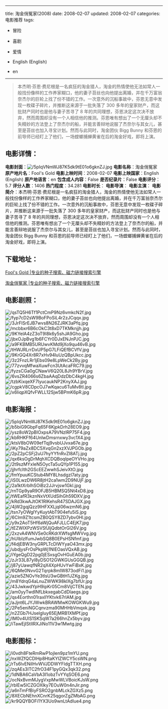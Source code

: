 
---
title: 淘金俏冤家(2008)
date: 2008-02-07
updated: 2008-02-07
categories: 电影推荐
tags:
- 冒险
- 喜剧
- 爱情

- English (English)
- en
---


> 本杰明·芬恩·费尼根是一名疯狂的淘金猎人，淘金的热情使他无法如常人一般找份像样的工作养家糊口，他的妻子苔丝也向他提出离婚，并在千万富翁奈杰尔的巨轮上找了份不错的工作。一次意外的沉船事故中，芬恩无意中发现一枚碟子碎片，并推断这来源于一批失落了 300 多年的皇家财产，而这批财产同时也是他与妻子苦寻了 8 年的共同理想，芬恩决定这次决不放弃，然而周围却没有一个人相信他的推测。芬恩唯有想出了一个无厘头却不失精妙的方法登上了奈杰尔的船，并能言善辩地说服了杰奈尔与其女儿，甚至是苔丝也加入寻宝计划。然而与此同时，淘金团伙 Bigg Bunny 和芬恩的前导师已经盯上了他们，一场螳螂捕蝉黄雀在后的淘金好戏，即将上演。

## **电影详情**：

**电影封面**：<img src="https://image.tmdb.org/t/p/w200/5pIqVNmWJ87K5dk9tE01o6gknZJ.jpg" alt="/5pIqVNmWJ87K5dk9tE01o6gknZJ.jpg" title="/5pIqVNmWJ87K5dk9tE01o6gknZJ.jpg">
**电影名称**：淘金俏冤家
**原产地片名**：Fool's Gold
**电影上映时间**：2008-02-07
**电影上映国家**：English (English)
**原产地语言**：en
**包含成人内容**：False
**是否纪录片**：False
**电影评分**：5.7
**评分人数**：1406
**热门程度**：34.281
**电影时长**：
**电影导演**：
**电影主演**：
**电影简介**：本杰明·芬恩·费尼根是一名疯狂的淘金猎人，淘金的热情使他无法如常人一般找份像样的工作养家糊口，他的妻子苔丝也向他提出离婚，并在千万富翁奈杰尔的巨轮上找了份不错的工作。一次意外的沉船事故中，芬恩无意中发现一枚碟子碎片，并推断这来源于一批失落了 300 多年的皇家财产，而这批财产同时也是他与妻子苦寻了 8 年的共同理想，芬恩决定这次决不放弃，然而周围却没有一个人相信他的推测。芬恩唯有想出了一个无厘头却不失精妙的方法登上了奈杰尔的船，并能言善辩地说服了杰奈尔与其女儿，甚至是苔丝也加入寻宝计划。然而与此同时，淘金团伙 Bigg Bunny 和芬恩的前导师已经盯上了他们，一场螳螂捕蝉黄雀在后的淘金好戏，即将上演。

## **下载地址**：
[Fool's Gold |专业的种子搜索、磁力链接搜索引擎](https://movie.amd794.com:2083/?search=Fool%27s%20Gold&ordering=&mode=match_phrase&page_size=10&page=1)

[淘金俏冤家 |专业的种子搜索、磁力链接搜索引擎](https://movie.amd794.com:2083/?search=%E6%B7%98%E9%87%91%E4%BF%8F%E5%86%A4%E5%AE%B6&ordering=&mode=match_phrase&page_size=10&page=1)
 

## **电影剧照**：
<img src="https://image.tmdb.org/t/p/original/qsTQ5H6Tf1PctCmP9Nz6vmkcN2f.jpg" alt="/qsTQ5H6Tf1PctCmP9Nz6vmkcN2f.jpg" title="/qsTQ5H6Tf1PctCmP9Nz6vmkcN2f.jpg"><img src="https://image.tmdb.org/t/p/original/fyp7cD2sW9BoFPoSiL4r2zJCqqx.jpg" alt="/fyp7cD2sW9BoFPoSiL4r2zJCqqx.jpg" title="/fyp7cD2sW9BoFPoSiL4r2zJCqqx.jpg"><img src="https://image.tmdb.org/t/p/original/3JrFISrEJB7wvs8N26ZJRK3aPfq.jpg" alt="/3JrFISrEJB7wvs8N26ZJRK3aPfq.jpg" title="/3JrFISrEJB7wvs8N26ZJRK3aPfq.jpg"><img src="https://image.tmdb.org/t/p/original/mcbbxr6B6cOkC3t8xD7TKMknjjh.jpg" alt="/mcbbxr6B6cOkC3t8xD7TKMknjjh.jpg" title="/mcbbxr6B6cOkC3t8xD7TKMknjjh.jpg"><img src="https://image.tmdb.org/t/p/original/9KYelA4zZ3oT9I8k6y5shJA9Gho.jpg" alt="/9KYelA4zZ3oT9I8k6y5shJA9Gho.jpg" title="/9KYelA4zZ3oT9I8k6y5shJA9Gho.jpg"><img src="https://image.tmdb.org/t/p/original/jbxOJpBvg1b6FCYr0DJxENJnPJC.jpg" alt="/jbxOJpBvg1b6FCYr0DJxENJnPJC.jpg" title="/jbxOJpBvg1b6FCYr0DJxENJnPJC.jpg"><img src="https://image.tmdb.org/t/p/original/a9FKBMB5URUwvKMd9jXo9qu46vB.jpg" alt="/a9FKBMB5URUwvKMd9jXo9qu46vB.jpg" title="/a9FKBMB5URUwvKMd9jXo9qu46vB.jpg"><img src="https://image.tmdb.org/t/p/original/tHWJRLrrDxUP5pG7LFiQEfBCVfV.jpg" alt="/tHWJRLrrDxUP5pG7LFiQEfBCVfV.jpg" title="/tHWJRLrrDxUP5pG7LFiQEfBCVfV.jpg"><img src="https://image.tmdb.org/t/p/original/9KrGQ4Xr8R7xHv94luUzQBpUkcc.jpg" alt="/9KrGQ4Xr8R7xHv94luUzQBpUkcc.jpg" title="/9KrGQ4Xr8R7xHv94luUzQBpUkcc.jpg"><img src="https://image.tmdb.org/t/p/original/3z2FnzLRr1jEbs09e8LpWeCk2By.jpg" alt="/3z2FnzLRr1jEbs09e8LpWeCk2By.jpg" title="/3z2FnzLRr1jEbs09e8LpWeCk2By.jpg"><img src="https://image.tmdb.org/t/p/original/77zvvqMfwaXuwFcn3UtAcaFRC79.jpg" alt="/77zvvqMfwaXuwFcn3UtAcaFRC79.jpg" title="/77zvvqMfwaXuwFcn3UtAcaFRC79.jpg"><img src="https://image.tmdb.org/t/p/original/fyzsCGa0gCNawV6Q20L8Jh9YBrV.jpg" alt="/fyzsCGa0gCNawV6Q20L8Jh9YBrV.jpg" title="/fyzsCGa0gCNawV6Q20L8Jh9YBrV.jpg"><img src="https://image.tmdb.org/t/p/original/6vsZR4066s6ZbaAAqDdzDbC4kgH.jpg" alt="/6vsZR4066s6ZbaAAqDdzDbC4kgH.jpg" title="/6vsZR4066s6ZbaAAqDdzDbC4kgH.jpg"><img src="https://image.tmdb.org/t/p/original/tzbKixqeXF7IyucaukNP2KnyXAJ.jpg" alt="/tzbKixqeXF7IyucaukNP2KnyXAJ.jpg" title="/tzbKixqeXF7IyucaukNP2KnyXAJ.jpg"><img src="https://image.tmdb.org/t/p/original/cgpkV8CDpcOJ7wKqacu6TuMv8tl.jpg" alt="/cgpkV8CDpcOJ7wKqacu6TuMv8tl.jpg" title="/cgpkV8CDpcOJ7wKqacu6TuMv8tl.jpg"><img src="https://image.tmdb.org/t/p/original/x6IiqpXQfvFWLL12Sjw5BPmK6pR.jpg" alt="/x6IiqpXQfvFWLL12Sjw5BPmK6pR.jpg" title="/x6IiqpXQfvFWLL12Sjw5BPmK6pR.jpg">

## **电影海报**：
<img src="https://image.tmdb.org/t/p/original/5pIqVNmWJ87K5dk9tE01o6gknZJ.jpg" alt="/5pIqVNmWJ87K5dk9tE01o6gknZJ.jpg" title="/5pIqVNmWJ87K5dk9tE01o6gknZJ.jpg"><img src="https://image.tmdb.org/t/p/original/b5biG9GbpFq65F6KjpkDrh28EO9.jpg" alt="/b5biG9GbpFq65F6KjpkDrh28EO9.jpg" title="/b5biG9GbpFq65F6KjpkDrh28EO9.jpg"><img src="https://image.tmdb.org/t/p/original/ysz8oW2pBIOxpsA79VNzlRP75F4.jpg" alt="/ysz8oW2pBIOxpsA79VNzlRP75F4.jpg" title="/ysz8oW2pBIOxpsA79VNzlRP75F4.jpg"><img src="https://image.tmdb.org/t/p/original/kbRHKFf64UnlwDmsrnxwy3vc1X4.jpg" alt="/kbRHKFf64UnlwDmsrnxwy3vc1X4.jpg" title="/kbRHKFf64UnlwDmsrnxwy3vc1X4.jpg"><img src="https://image.tmdb.org/t/p/original/ktsV8bOW09efTqj9vsbUJvxa67e.jpg" alt="/ktsV8bOW09efTqj9vsbUJvxa67e.jpg" title="/ktsV8bOW09efTqj9vsbUJvxa67e.jpg"><img src="https://image.tmdb.org/t/p/original/iKy79aZx8DC5XvqGn2xzXVJPGOb.jpg" alt="/iKy79aZx8DC5XvqGn2xzXVJPGOb.jpg" title="/iKy79aZx8DC5XvqGn2xzXVJPGOb.jpg"><img src="https://image.tmdb.org/t/p/original/2pZ2pCSFj2uU7hyYYfnRvZI8ATj.jpg" alt="/2pZ2pCSFj2uU7hyYYfnRvZI8ATj.jpg" title="/2pZ2pCSFj2uU7hyYYfnRvZI8ATj.jpg"><img src="https://image.tmdb.org/t/p/original/qx6ksOgDrMqhXCDQBoqIpeOYVHo.jpg" alt="/qx6ksOgDrMqhXCDQBoqIpeOYVHo.jpg" title="/qx6ksOgDrMqhXCDQBoqIpeOYVHo.jpg"><img src="https://image.tmdb.org/t/p/original/2t9szMYxIeN5OycTa5uQYp1P155.jpg" alt="/2t9szMYxIeN5OycTa5uQYp1P155.jpg" title="/2t9szMYxIeN5OycTa5uQYp1P155.jpg"><img src="https://image.tmdb.org/t/p/original/jjhrfcIth2GScEEZwwhSJeivXtO.jpg" alt="/jjhrfcIth2GScEEZwwhSJeivXtO.jpg" title="/jjhrfcIth2GScEEZwwhSJeivXtO.jpg"><img src="https://image.tmdb.org/t/p/original/fmYpuuKCStub4MY8LhsdgzI7aty.jpg" alt="/fmYpuuKCStub4MY8LhsdgzI7aty.jpg" title="/fmYpuuKCStub4MY8LhsdgzI7aty.jpg"><img src="https://image.tmdb.org/t/p/original/iS0LwzDW6R8jtH2ca1wm2D9NUjF.jpg" alt="/iS0LwzDW6R8jtH2ca1wm2D9NUjF.jpg" title="/iS0LwzDW6R8jtH2ca1wm2D9NUjF.jpg"><img src="https://image.tmdb.org/t/p/original/2a1ktXrbIhSOiBz2JJrvjsw1Gkl.jpg" alt="/2a1ktXrbIhSOiBz2JJrvjsw1Gkl.jpg" title="/2a1ktXrbIhSOiBz2JJrvjsw1Gkl.jpg"><img src="https://image.tmdb.org/t/p/original/rnTGp9yaR9OFJB5HBMSQ5Nt4xD8.jpg" alt="/rnTGp9yaR9OFJB5HBMSQ5Nt4xD8.jpg" title="/rnTGp9yaR9OFJB5HBMSQ5Nt4xD8.jpg"><img src="https://image.tmdb.org/t/p/original/tWEafR3kznNxVtXUdSihGh59DXV.jpg" alt="/tWEafR3kznNxVtXUdSihGh59DXV.jpg" title="/tWEafR3kznNxVtXUdSihGh59DXV.jpg"><img src="https://image.tmdb.org/t/p/original/kRd3kwAJtOK1RlKehsR47SDAJGX.jpg" alt="/kRd3kwAJtOK1RlKehsR47SDAJGX.jpg" title="/kRd3kwAJtOK1RlKehsR47SDAJGX.jpg"><img src="https://image.tmdb.org/t/p/original/4jW2gqjQzz9IHFXXLjqI06wzmN6.jpg" alt="/4jW2gqjQzz9IHFXXLjqI06wzmN6.jpg" title="/4jW2gqjQzz9IHFXXLjqI06wzmN6.jpg"><img src="https://image.tmdb.org/t/p/original/tsn7yOWglYyKuytAbT904efu5iS.jpg" alt="/tsn7yOWglYyKuytAbT904efu5iS.jpg" title="/tsn7yOWglYyKuytAbT904efu5iS.jpg"><img src="https://image.tmdb.org/t/p/original/6Clm9Z1tcsmZB0QSY8ZD7ybv0Hl.jpg" alt="/6Clm9Z1tcsmZB0QSY8ZD7ybv0Hl.jpg" title="/6Clm9Z1tcsmZB0QSY8ZD7ybv0Hl.jpg"><img src="https://image.tmdb.org/t/p/original/y9x2AoT5Hf6aWjQuAFJLLC4EjK7.jpg" alt="/y9x2AoT5Hf6aWjQuAFJLLC4EjK7.jpg" title="/y9x2AoT5Hf6aWjQuAFJLLC4EjK7.jpg"><img src="https://image.tmdb.org/t/p/original/tEZWIXPzWSVSfJljQdbtOrGl26V.jpg" alt="/tEZWIXPzWSVSfJljQdbtOrGl26V.jpg" title="/tEZWIXPzWSVSfJljQdbtOrGl26V.jpg"><img src="https://image.tmdb.org/t/p/original/2xzvA4WNVSe0cRKdrXWfsgMWVvg.jpg" alt="/2xzvA4WNVSe0cRKdrXWfsgMWVvg.jpg" title="/2xzvA4WNVSe0cRKdrXWfsgMWVvg.jpg"><img src="https://image.tmdb.org/t/p/original/hUlbIzlfumJwbSQ8B0EPsHSNfmf.jpg" alt="/hUlbIzlfumJwbSQ8B0EPsHSNfmf.jpg" title="/hUlbIzlfumJwbSQ8B0EPsHSNfmf.jpg"><img src="https://image.tmdb.org/t/p/original/f4djEBW3nyGRPLTcDlWYyaO43mx.jpg" alt="/f4djEBW3nyGRPLTcDlWYyaO43mx.jpg" title="/f4djEBW3nyGRPLTcDlWYyaO43mx.jpg"><img src="https://image.tmdb.org/t/p/original/ubdjysFrOsPkpWj1NlEOasVQxAB.jpg" alt="/ubdjysFrOsPkpWj1NlEOasVQxAB.jpg" title="/ubdjysFrOsPkpWj1NlEOasVQxAB.jpg"><img src="https://image.tmdb.org/t/p/original/iYgeQgD22pg0jESxsgOvHGuEA0b.jpg" alt="/iYgeQgD22pg0jESxsgOvHGuEA0b.jpg" title="/iYgeQgD22pg0jESxsgOvHGuEA0b.jpg"><img src="https://image.tmdb.org/t/p/original/zJr33L87yl8yDSO12GWKGUsGGQB.jpg" alt="/zJr33L87yl8yDSO12GWKGUsGGQB.jpg" title="/zJr33L87yl8yDSO12GWKGUsGGQB.jpg"><img src="https://image.tmdb.org/t/p/original/j87yUawqfNR2qX4XpHUvYwFiBxK.jpg" alt="/j87yUawqfNR2qX4XpHUvYwFiBxK.jpg" title="/j87yUawqfNR2qX4XpHUvYwFiBxK.jpg"><img src="https://image.tmdb.org/t/p/original/6QMe0NvvG2Tqrpk8mIW873odFi1.jpg" alt="/6QMe0NvvG2Tqrpk8mIW873odFi1.jpg" title="/6QMe0NvvG2Tqrpk8mIW873odFi1.jpg"><img src="https://image.tmdb.org/t/p/original/azie5ZNOvYe3tlsU3wGBtH1JZKg.jpg" alt="/azie5ZNOvYe3tlsU3wGBtH1JZKg.jpg" title="/azie5ZNOvYe3tlsU3wGBtH1JZKg.jpg"><img src="https://image.tmdb.org/t/p/original/m8YdrqG4aLnuZWWK98kIXg7bfUr.jpg" alt="/m8YdrqG4aLnuZWWK98kIXg7bfUr.jpg" title="/m8YdrqG4aLnuZWWK98kIXg7bfUr.jpg"><img src="https://image.tmdb.org/t/p/original/43JwkwdYpH9ipKr05Cm8VijCTEN.jpg" alt="/43JwkwdYpH9ipKr05Cm8VijCTEN.jpg" title="/43JwkwdYpH9ipKr05Cm8VijCTEN.jpg"><img src="https://image.tmdb.org/t/p/original/am0yyTwdINfLbkxegabCdDlaegs.jpg" alt="/am0yyTwdINfLbkxegabCdDlaegs.jpg" title="/am0yyTwdINfLbkxegabCdDlaegs.jpg"><img src="https://image.tmdb.org/t/p/original/qs4Eorthn01raxllYKtvk67rIAM.jpg" alt="/qs4Eorthn01raxllYKtvk67rIAM.jpg" title="/qs4Eorthn01raxllYKtvk67rIAM.jpg"><img src="https://image.tmdb.org/t/p/original/aJjnt6LJYJWwkBRAWMwKOWGKWu9.jpg" alt="/aJjnt6LJYJWwkBRAWMwKOWGKWu9.jpg" title="/aJjnt6LJYJWwkBRAWMwKOWGKWu9.jpg"><img src="https://image.tmdb.org/t/p/original/2Pe5eniNGCqnvzma90MHHbVmqxk.jpg" alt="/2Pe5eniNGCqnvzma90MHHbVmqxk.jpg" title="/2Pe5eniNGCqnvzma90MHHbVmqxk.jpg"><img src="https://image.tmdb.org/t/p/original/n2ZGb7HJselgIuy65EjMRB1XMPf.jpg" alt="/n2ZGb7HJselgIuy65EjMRB1XMPf.jpg" title="/n2ZGb7HJselgIuy65EjMRB1XMPf.jpg"><img src="https://image.tmdb.org/t/p/original/lM0v4UlS1SKSqW7a266hnZx5byv.jpg" alt="/lM0v4UlS1SKSqW7a266hnZx5byv.jpg" title="/lM0v4UlS1SKSqW7a266hnZx5byv.jpg"><img src="https://image.tmdb.org/t/p/original/iTawEjIStIIRXJiNo11V3w1Mwtg.jpg" alt="/iTawEjIStIIRXJiNo11V3w1Mwtg.jpg" title="/iTawEjIStIIRXJiNo11V3w1Mwtg.jpg">

## **电影图标**：
<img src="https://image.tmdb.org/t/p/original/i0vdh8FteRmRwP1ojlen9pz1mYU.png" alt="/i0vdh8FteRmRwP1ojlen9pz1mYU.png" title="/i0vdh8FteRmRwP1ojlen9pz1mYU.png"><img src="https://image.tmdb.org/t/p/original/nxWZfQCDlHp8HtaKYIZWCY5csWN.png" alt="/nxWZfQCDlHp8HtaKYIZWCY5csWN.png" title="/nxWZfQCDlHp8HtaKYIZWCY5csWN.png"><img src="https://image.tmdb.org/t/p/original/rTs6lvENiIHvWVJDDWYFldgTTXH.png" alt="/rTs6lvENiIHvWVJDDWYFldgTTXH.png" title="/rTs6lvENiIHvWVJDDWYFldgTTXH.png"><img src="https://image.tmdb.org/t/p/original/zqAEs3ITC2frO34F1pyGQx3qk32.png" alt="/zqAEs3ITC2frO34F1pyGQx3qk32.png" title="/zqAEs3ITC2frO34F1pyGQx3qk32.png"><img src="https://image.tmdb.org/t/p/original/1dNBA6CaVbA3I1obzTvYYqSOE6.png" alt="/1dNBA6CaVbA3I1obzTvYYqSOE6.png" title="/1dNBA6CaVbA3I1obzTvYYqSOE6.png"><img src="https://image.tmdb.org/t/p/original/ocNxBvmMJygVxpMwWLVBoicKJsW.png" alt="/ocNxBvmMJygVxpMwWLVBoicKJsW.png" title="/ocNxBvmMJygVxpMwWLVBoicKJsW.png"><img src="https://image.tmdb.org/t/p/original/rblEw5ICZGOXlky7EOuW0n4nJir.png" alt="/rblEw5ICZGOXlky7EOuW0n4nJir.png" title="/rblEw5ICZGOXlky7EOuW0n4nJir.png"><img src="https://image.tmdb.org/t/p/original/a6nTmFfBiyFSRO2gnbMLckZGXz5.png" alt="/a6nTmFfBiyFSRO2gnbMLckZGXz5.png" title="/a6nTmFfBiyFSRO2gnbMLckZGXz5.png"><img src="https://image.tmdb.org/t/p/original/8XECbNEhnXCnrK25qgorZgZMbAG.png" alt="/8XECbNEhnXCnrK25qgorZgZMbAG.png" title="/8XECbNEhnXCnrK25qgorZgZMbAG.png"><img src="https://image.tmdb.org/t/p/original/kr9QQYBOFi1YX3Uo9wnLtAdIue4.png" alt="/kr9QQYBOFi1YX3Uo9wnLtAdIue4.png" title="/kr9QQYBOFi1YX3Uo9wnLtAdIue4.png">
